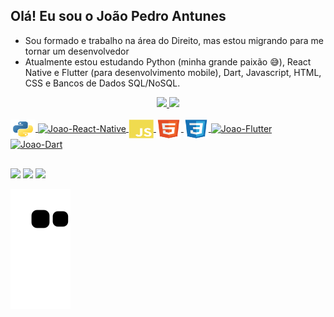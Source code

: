 <h2> Olá! Eu sou o João Pedro Antunes</h2>

- Sou formado e trabalho na área do Direito, mas estou migrando para me tornar um desenvolvedor
- Atualmente estou estudando Python (minha grande paixão 😅), React Native e Flutter (para desenvolvimento mobile), Dart, Javascript, HTML, CSS e Bancos de Dados SQL/NoSQL.


<div align="center">
  <a href="https://github.com/JPAntunes1">
  <img height="150em" src="https://github-readme-stats.vercel.app/api?username=JPAntunes1&show_icons=true&theme=merko&include_all_commits=true&count_private=true"/>
  <img height="150em" src="https://github-readme-stats.vercel.app/api/top-langs/?username=JPAntunes1&layout=compact&langs_count=7&theme=merko"/>
</div>
  
<div style="display: inline_block"><br>
  <img align="center" alt="Joao-Python" height="30" width="40" src="https://raw.githubusercontent.com/devicons/devicon/master/icons/python/python-original.svg">
  <img align="center" alt="Joao-React-Native" height="30" width="40" src="https://cdn.jsdelivr.net/gh/devicons/devicon/icons/react/react-original.svg">
  <img align="center" alt="Joao-Js" height="30" width="40" src="https://raw.githubusercontent.com/devicons/devicon/master/icons/javascript/javascript-plain.svg">
  <img align="center" alt="Joao-HTML" height="30" width="40" src="https://raw.githubusercontent.com/devicons/devicon/master/icons/html5/html5-original.svg">
  <img align="center" alt="Joao-CSS" height="30" width="40" src="https://raw.githubusercontent.com/devicons/devicon/master/icons/css3/css3-original.svg">
  <img align="center" alt="Joao-Flutter" height="30" width="40" src="https://cdn.jsdelivr.net/gh/devicons/devicon/icons/flutter/flutter-original.svg">
  <img align="center" alt="Joao-Dart" height="30" width="40" src= "https://cdn.jsdelivr.net/gh/devicons/devicon/icons/dart/dart-original.svg">          
  </div>
  
  ##
 
<div> 
  <a href="https://www.instagram.com/joaooantunes/" target="_blank"><img src="https://img.shields.io/badge/-Instagram-%23E4405F?style=for-the-badge&logo=instagram&logoColor=white" target="_blank"></a>
  <a href = "mailto:joaopantunes.adv@gmail.com"><img src="https://img.shields.io/badge/-Gmail-%23333?style=for-the-badge&logo=gmail&logoColor=white" target="_blank"></a>
  <a href="https://www.linkedin.com/in/jo%C3%A3o-pedro-antunes-434580235/" target="_blank"><img src="https://img.shields.io/badge/-LinkedIn-%230077B5?style=for-the-badge&logo=linkedin&logoColor=white" target="_blank"></a> 
 
  ![Snake animation](https://github.com/JPAntunes1/JPAntunes1/blob/output/github-contribution-grid-snake.svg)
 
</div>
